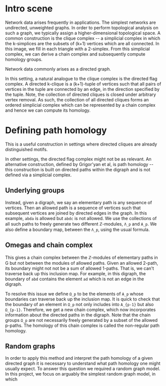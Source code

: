 # Intro scene

Network data arises frequently in applications.
The simplest networks are undirected, unweighted graphs.
In order to perform topological analysis on such a graph, we typically assign a higher-dimensional topological space.
A common construction is the clique complex -- a simplicial complex in which the k-simplices are the subsets of (k+1) vertices which are all connected.
In this image, we fill in each triangle with a 2-simplex.
From this simplicial complex, we can derive a chain complex and subsequently compute homology groups.

Network data commonly arises as a directed graph.
<!--Common examples include brain connectomes, in which some synapses pass signals exclusively in one direction, or vascular networks, in which blood flow has a net direction in each vessel.-->
In this setting, a natural analogue to the clique complex is the directed flag complex. 
A directed k-clique is a (k+1)-tuple of vertices such that all pairs of vertices in the tuple are connected by an edge, in the direction specified by the tuple.
Note, the collection of directed cliques is closed under arbitrary vertex removal.
As such, the collection of all directed cliques forms an ordered simplicial complex which can be represented by a chain complex and hence we can compute its homology.

# Defining path homology

This is a useful construction in settings where directed cliques are already distinguished motifs.
<!--For example, in a connectome, a large clique represents a reliable connection between its two end neurons, in the sense that the connection is robust to multiple edge removals.-->
In other settings, the directed flag complex might not be as relevant.
An alternative construction, defined by Grigor'yan et al, is path homology -- this construction is built on directed paths within the digraph and is not defined via a simplicial complex.

## Underlying groups

Instead, given a digraph, we say an elementary path is any sequence of vertices.
Then an allowed path is a sequence of vertices such that subsequent vertices are joined by directed edges in the graph.
In this example, `abda` is allowed but `abdc` is not allowed.
We use the collections of all such paths to freely generate two different ℤ-modules, `Λ_p` and `A_p`.
We also define a boundary map, between the `Λ_p`, using the usual formula.

## Omegas and chain complex

This gives a chain complex between the ℤ-modules of elementary paths in G but not between the modules of allowed paths.
Given an allowed 2-path, its boundary might not not be a sum of allowed 1-paths.
That is, we can't traverse back up this inclusion map.
For example, in this digraph, the boundary of `abd` contains the element `ad` which is not an edge in the digraph.

To resolve this issue we define `Ω_p` to be the elements of `A_p` whose boundaries can traverse back up the inclusion map.
It is quick to check that the boundary of an element in `Ω_p` not only includes into `A_{p-1}` but also `Ω_{p-1}`.
Therefore, we get a new chain complex, which now incorporates information about the directed paths in the digraph.
Note that the chain groups `Ω_p` are not necessarily freely generated by a subset of the allowed p-paths.
The homology of this chain complex is called the non-regular path homology.

## Random graphs

In order to apply this method and interpret the path homology of a given directed graph it is necessary to understand what path homology one might usually expect.
To answer this question we required a random graph model.
In this project, we focus on arguably the simplest random graph model, in which 

